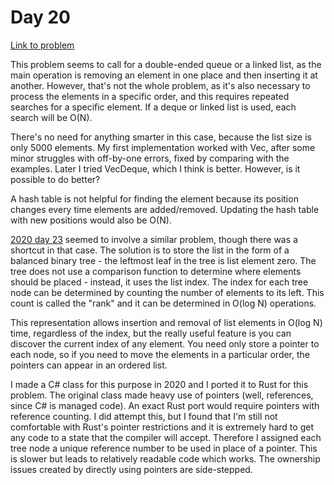 # Day 20 

[Link to problem](https://adventofcode.com/2022/day/20)

This problem seems to call for a double-ended queue or a linked list,
as the main operation is removing an element in one place and then
inserting it at another. However, that's not the whole problem,
as it's also necessary to process the elements in a specific order,
and this requires repeated searches for a specific element. If a deque or
linked list is used, each search will be O(N).

There's no need for anything smarter in this case, because the list size
is only 5000 elements. My first implementation worked with Vec, after
some minor struggles with off-by-one errors, fixed by comparing with the
examples. Later I tried VecDeque, which I think is better.
However, is it possible to do better?

A hash table is not helpful for finding the element because its position
changes every time elements are added/removed. Updating the hash table
with new positions would also be O(N).

[2020 day 23](../../2020/23) seemed to involve a similar
problem, though there was a shortcut in that case. The solution is to
store the list in the form of a balanced binary tree - the leftmost leaf
in the tree is list element zero. The tree does not use a comparison function
to determine where elements should be placed - instead, it uses the list index.
The index for each tree node can be determined by counting the number of elements
to its left. This count is called the "rank" and it can be determined in
O(log N) operations.

This representation allows insertion and removal of list elements in O(log N) time,
regardless of the index, but the really useful feature is you can discover the
current index of any element. You need only store a pointer to each node, so if you
need to move the elements in a particular order, the pointers can appear in an ordered
list.

I made a C# class for this purpose in 2020 and I ported it to Rust for this problem.
The original class made heavy use of pointers (well, references, since C# is managed code).
An exact Rust port would require pointers with reference counting. I did attempt this,
but I found that I'm still not comfortable with Rust's pointer restrictions and it
is extremely hard to get any code to a state that the compiler will accept. Therefore
I assigned each tree node a unique reference number to be used in place of a pointer.
This is slower but leads to relatively readable code which works. The ownership issues
created by directly using pointers are side-stepped.

